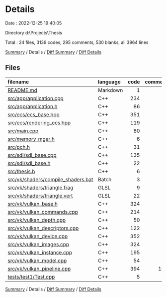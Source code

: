 # Details

Date : 2022-12-25 19:40:05

Directory d:\\Projects\\Thesis

Total : 24 files,  3139 codes, 295 comments, 530 blanks, all 3964 lines

[Summary](results.md) / Details / [Diff Summary](diff.md) / [Diff Details](diff-details.md)

## Files
| filename | language | code | comment | blank | total |
| :--- | :--- | ---: | ---: | ---: | ---: |
| [README.md](/README.md) | Markdown | 1 | 0 | 1 | 2 |
| [src/app/application.cpp](/src/app/application.cpp) | C++ | 234 | 19 | 41 | 294 |
| [src/app/application.h](/src/app/application.h) | C++ | 86 | 5 | 11 | 102 |
| [src/ecs/ecs_base.hpp](/src/ecs/ecs_base.hpp) | C++ | 351 | 9 | 78 | 438 |
| [src/ecs/rendering_ecs.hpp](/src/ecs/rendering_ecs.hpp) | C++ | 119 | 2 | 25 | 146 |
| [src/main.cpp](/src/main.cpp) | C++ | 80 | 0 | 8 | 88 |
| [src/memory_mger.h](/src/memory_mger.h) | C++ | 6 | 26 | 9 | 41 |
| [src/pch.h](/src/pch.h) | C++ | 31 | 5 | 5 | 41 |
| [src/sdl/sdl_base.cpp](/src/sdl/sdl_base.cpp) | C++ | 135 | 0 | 15 | 150 |
| [src/sdl/sdl_base.h](/src/sdl/sdl_base.h) | C++ | 22 | 0 | 4 | 26 |
| [src/thesis.h](/src/thesis.h) | C++ | 6 | 0 | 3 | 9 |
| [src/vk/shaders/compile_shaders.bat](/src/vk/shaders/compile_shaders.bat) | Batch | 3 | 0 | 0 | 3 |
| [src/vk/shaders/triangle.frag](/src/vk/shaders/triangle.frag) | GLSL | 9 | 1 | 4 | 14 |
| [src/vk/shaders/triangle.vert](/src/vk/shaders/triangle.vert) | GLSL | 22 | 1 | 5 | 28 |
| [src/vk/vulkan_base.h](/src/vk/vulkan_base.h) | C++ | 324 | 14 | 67 | 405 |
| [src/vk/vulkan_commands.cpp](/src/vk/vulkan_commands.cpp) | C++ | 214 | 4 | 27 | 245 |
| [src/vk/vulkan_depth.cpp](/src/vk/vulkan_depth.cpp) | C++ | 50 | 0 | 8 | 58 |
| [src/vk/vulkan_descriptors.cpp](/src/vk/vulkan_descriptors.cpp) | C++ | 122 | 1 | 22 | 145 |
| [src/vk/vulkan_device.cpp](/src/vk/vulkan_device.cpp) | C++ | 352 | 5 | 65 | 422 |
| [src/vk/vulkan_images.cpp](/src/vk/vulkan_images.cpp) | C++ | 324 | 12 | 33 | 369 |
| [src/vk/vulkan_instance.cpp](/src/vk/vulkan_instance.cpp) | C++ | 195 | 19 | 17 | 231 |
| [src/vk/vulkan_model.cpp](/src/vk/vulkan_model.cpp) | C++ | 54 | 9 | 7 | 70 |
| [src/vk/vulkan_pipeline.cpp](/src/vk/vulkan_pipeline.cpp) | C++ | 394 | 163 | 74 | 631 |
| [tests/test1/Test.cpp](/tests/test1/Test.cpp) | C++ | 5 | 0 | 1 | 6 |

[Summary](results.md) / Details / [Diff Summary](diff.md) / [Diff Details](diff-details.md)